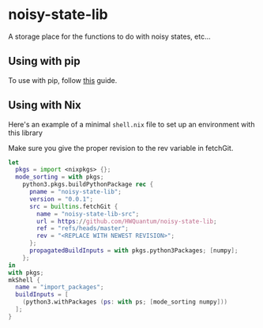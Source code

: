 # noisy-state-lib
A storage place for the functions to do with noisy states, etc...

## Using with pip
To use with pip, follow [this](https://adamj.eu/tech/2019/03/11/pip-install-from-a-git-repository/) guide.

## Using with Nix
Here's an example of a minimal `shell.nix` file to set up an environment with this library

Make sure you give the proper revision to the rev variable in fetchGit.
```nix
let
  pkgs = import <nixpkgs> {};
  mode_sorting = with pkgs;
    python3.pkgs.buildPythonPackage rec {
      pname = "noisy-state-lib";
      version = "0.0.1";
      src = builtins.fetchGit {
        name = "noisy-state-lib-src";
        url = https://github.com/HWQuantum/noisy-state-lib;
        ref = "refs/heads/master";
        rev = "<REPLACE WITH NEWEST REVISION>";
      };
      propagatedBuildInputs = with pkgs.python3Packages; [numpy];
    };
in
with pkgs;
mkShell {
  name = "import_packages";
  buildInputs = [
    (python3.withPackages (ps: with ps; [mode_sorting numpy]))
  ];
}
```
